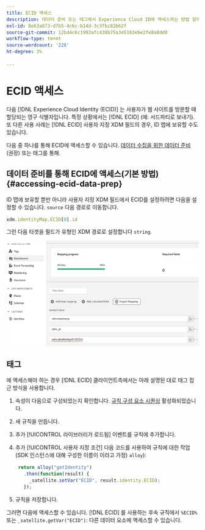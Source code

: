 ```yaml
---
title: ECID 액세스
description: 데이터 준비 또는 태그에서 Experience Cloud ID에 액세스하는 방법 알아보기
exl-id: 8e63a873-d7b5-4c6c-b14d-3c3fbc82b62f
source-git-commit: 12bd4c6c1993afc438b75a3e5163ebe2fe8a8dd0
workflow-type: tm+mt
source-wordcount: '228'
ht-degree: 3%

---
```



# ECID 액세스

다음 [!DNL Experience Cloud Identity (ECID)] 는 사용자가 웹 사이트를 방문할 때 할당되는 영구 식별자입니다. 특정 상황에서는 [!DNL ECID] (예: 서드파티로 보내기). 또 다른 사용 사례는 [!DNL ECID] 사용자 지정 XDM 필드의 경우, ID 맵에 보유할 수도 있습니다.

다음 중 하나를 통해 ECID에 액세스할 수 있습니다. [데이터 수집을 위한 데이터 준비](../../../../edge/datastreams/data-prep.md) (권장) 또는 태그를 통해.

## 데이터 준비를 통해 ECID에 액세스(기본 방법) {#accessing-ecid-data-prep}

ID 맵에 보유할 뿐만 아니라 사용자 지정 XDM 필드에서 ECID를 설정하려면 다음을 설정할 수 있습니다. `source` 다음 경로로 이동합니다.

```js
xdm.identityMap.ECID[0].id
```

그런 다음 타겟을 필드가 유형인 XDM 경로로 설정합니다 `string`.

![](./assets/access-ecid-data-prep.png)

## 태그

에 액세스해야 하는 경우 [!DNL ECID] 클라이언트측에서는 아래 설명된 대로 태그 접근 방식을 사용합니다.

1. 속성이 다음으로 구성되었는지 확인합니다. [규칙 구성 요소 시퀀싱](../../../ui/managing-resources/rules.md#sequencing) 활성화되었습니다.
1. 새 규칙을 만듭니다.
1. 추가 [!UICONTROL 라이브러리가 로드됨] 이벤트를 규칙에 추가합니다.
1. 추가 [!UICONTROL 사용자 지정 조건] 다음 코드를 사용하여 규칙에 대한 작업(SDK 인스턴스에 대해 구성한 이름이 이라고 가정) `alloy`):

   ```js
    return alloy("getIdentity")
      .then(function(result) {
        _satellite.setVar("ECID", result.identity.ECID);
      });
   ```

1. 규칙을 저장합니다.

그러면 다음에 액세스할 수 있습니다. [!DNL ECID] 를 사용하는 후속 규칙에서 `%ECID%` 또는 `_satellite.getVar("ECID")`: 다른 데이터 요소에 액세스할 수 있습니다.
